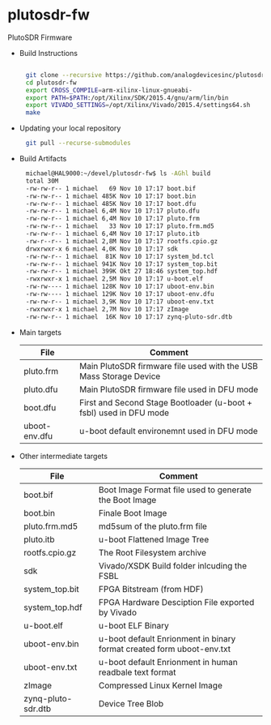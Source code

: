 # plutosdr-fw
PlutoSDR Firmware


* Build Instructions
 ```bash
 
      git clone --recursive https://github.com/analogdevicesinc/plutosdr-fw.git
      cd plutosdr-fw
      export CROSS_COMPILE=arm-xilinx-linux-gnueabi-
      export PATH=$PATH:/opt/Xilinx/SDK/2015.4/gnu/arm/lin/bin
      export VIVADO_SETTINGS=/opt/Xilinx/Vivado/2015.4/settings64.sh
      make
 
 ```
 
 * Updating your local repository 
 ```bash 
      git pull --recurse-submodules
  ```
 
* Build Artifacts
 ```bash
      michael@HAL9000:~/devel/plutosdr-fw$ ls -AGhl build
      total 30M
      -rw-rw-r-- 1 michael   69 Nov 10 17:17 boot.bif
      -rw-rw-r-- 1 michael 485K Nov 10 17:17 boot.bin
      -rw-rw-r-- 1 michael 485K Nov 10 17:17 boot.dfu
      -rw-rw-r-- 1 michael 6,4M Nov 10 17:17 pluto.dfu
      -rw-rw-r-- 1 michael 6,4M Nov 10 17:17 pluto.frm
      -rw-rw-r-- 1 michael   33 Nov 10 17:17 pluto.frm.md5
      -rw-rw-r-- 1 michael 6,4M Nov 10 17:17 pluto.itb
      -rw-r--r-- 1 michael 2,8M Nov 10 17:17 rootfs.cpio.gz
      drwxrwxr-x 6 michael 4,0K Nov 10 17:17 sdk
      -rw-rw-r-- 1 michael  81K Nov 10 17:17 system_bd.tcl
      -rw-rw-r-- 1 michael 941K Nov 10 17:17 system_top.bit
      -rw-rw-r-- 1 michael 399K Okt 27 18:46 system_top.hdf
      -rwxrwxr-x 1 michael 2,5M Nov 10 17:17 u-boot.elf
      -rw-rw---- 1 michael 128K Nov 10 17:17 uboot-env.bin
      -rw-rw---- 1 michael 129K Nov 10 17:17 uboot-env.dfu
      -rw-rw-r-- 1 michael 3,9K Nov 10 17:17 uboot-env.txt
      -rwxrwxr-x 1 michael 2,7M Nov 10 17:17 zImage
      -rw-rw-r-- 1 michael  16K Nov 10 17:17 zynq-pluto-sdr.dtb   
 ```
 
 * Main targets
 
     | File  | Comment |
     | ------------- | ------------- |
     | pluto.frm | Main PlutoSDR firmware file used with the USB Mass Storage Device |
     | pluto.dfu | Main PlutoSDR firmware file used in DFU mode |
     | boot.dfu  | First and Second Stage Bootloader (u-boot + fsbl) used in DFU mode |
     | uboot-env.dfu  | u-boot default environemnt used in DFU mode |
 
  * Other intermediate targets

     | File  | Comment |
     | ------------- | ------------- |
     | boot.bif | Boot Image Format file used to generate the Boot Image |
     | boot.bin | Finale Boot Image |
     | pluto.frm.md5 | md5sum of the pluto.frm file |
     | pluto.itb | u-boot Flattened Image Tree |
     | rootfs.cpio.gz | The Root Filesystem archive |
     | sdk | Vivado/XSDK Build folder inlcuding the FSBL |
     | system_top.bit | FPGA Bitstream (from HDF) |
     | system_top.hdf | FPGA Hardware Desciption File exported by Vivado |
     | u-boot.elf | u-boot ELF Binary |
     | uboot-env.bin | u-boot default Enrionment in binary format created form uboot-env.txt |
     | uboot-env.txt | u-boot default Enrionment in human readbale text format |
     | zImage | Compressed Linux Kernel Image |
     | zynq-pluto-sdr.dtb | Device Tree Blob |

 


